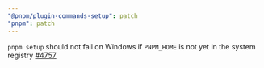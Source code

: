 ```yaml
---
"@pnpm/plugin-commands-setup": patch
"pnpm": patch
---
```


`pnpm setup` should not fail on Windows if `PNPM_HOME` is not yet in the system registry [#4757](https://github.com/pnpm/pnpm/issues/4757)
